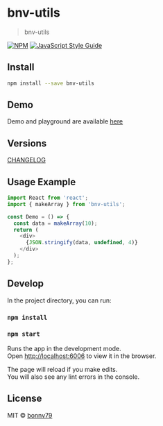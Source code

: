 # bnv-utils

> bnv-utils

[![NPM](https://img.shields.io/npm/v/bnv-utils.svg)](https://www.npmjs.com/package/bnv-utils) [![JavaScript Style Guide](https://img.shields.io/badge/code_style-standard-brightgreen.svg)](https://standardjs.com)

## Install

```bash
npm install --save bnv-utils
```

## Demo
Demo and playground are available [here](https://bonnv79.github.io/bnv-utils/)

## Versions
[CHANGELOG](CHANGELOG.md)

## Usage Example
```JavaScript
import React from 'react';
import { makeArray } from 'bnv-utils';

const Demo = () => {
  const data = makeArray(10);
  return (
    <div>
      {JSON.stringify(data, undefined, 4)}
    </div>
  );
};
```

## Develop

In the project directory, you can run:

### `npm install`
### `npm start`

Runs the app in the development mode.\
Open [http://localhost:6006](http://localhost:6006) to view it in the browser.

The page will reload if you make edits.\
You will also see any lint errors in the console.

## License

MIT © [bonnv79](https://github.com/bonnv79)
